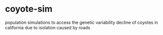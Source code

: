 # coyote-sim
population simulations to access the genetic variability decline of coyotes in california due to isolation caused by roads
